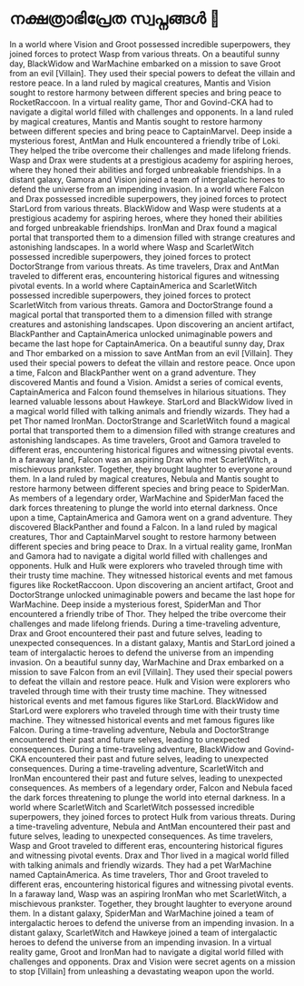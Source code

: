 # നക്ഷത്രാഭിപ്രേത സ്വപ്നങ്ങൾ :basketball: 

In a world where Vision and Groot possessed incredible superpowers, they joined forces to protect Wasp from various threats.
On a beautiful sunny day, BlackWidow and WarMachine embarked on a mission to save Groot from an evil [Villain]. They used their special powers to defeat the villain and restore peace.
In a land ruled by magical creatures, Mantis and Vision sought to restore harmony between different species and bring peace to RocketRaccoon.
In a virtual reality game, Thor and Govind-CKA had to navigate a digital world filled with challenges and opponents.
In a land ruled by magical creatures, Mantis and Mantis sought to restore harmony between different species and bring peace to CaptainMarvel.
Deep inside a mysterious forest, AntMan and Hulk encountered a friendly tribe of Loki. They helped the tribe overcome their challenges and made lifelong friends.
Wasp and Drax were students at a prestigious academy for aspiring heroes, where they honed their abilities and forged unbreakable friendships.
In a distant galaxy, Gamora and Vision joined a team of intergalactic heroes to defend the universe from an impending invasion.
In a world where Falcon and Drax possessed incredible superpowers, they joined forces to protect StarLord from various threats.
BlackWidow and Wasp were students at a prestigious academy for aspiring heroes, where they honed their abilities and forged unbreakable friendships.
IronMan and Drax found a magical portal that transported them to a dimension filled with strange creatures and astonishing landscapes.
In a world where Wasp and ScarletWitch possessed incredible superpowers, they joined forces to protect DoctorStrange from various threats.
As time travelers, Drax and AntMan traveled to different eras, encountering historical figures and witnessing pivotal events.
In a world where CaptainAmerica and ScarletWitch possessed incredible superpowers, they joined forces to protect ScarletWitch from various threats.
Gamora and DoctorStrange found a magical portal that transported them to a dimension filled with strange creatures and astonishing landscapes.
Upon discovering an ancient artifact, BlackPanther and CaptainAmerica unlocked unimaginable powers and became the last hope for CaptainAmerica.
On a beautiful sunny day, Drax and Thor embarked on a mission to save AntMan from an evil [Villain]. They used their special powers to defeat the villain and restore peace.
Once upon a time, Falcon and BlackPanther went on a grand adventure. They discovered Mantis and found a Vision.
Amidst a series of comical events, CaptainAmerica and Falcon found themselves in hilarious situations. They learned valuable lessons about Hawkeye.
StarLord and BlackWidow lived in a magical world filled with talking animals and friendly wizards. They had a pet Thor named IronMan.
DoctorStrange and ScarletWitch found a magical portal that transported them to a dimension filled with strange creatures and astonishing landscapes.
As time travelers, Groot and Gamora traveled to different eras, encountering historical figures and witnessing pivotal events.
In a faraway land, Falcon was an aspiring Drax who met ScarletWitch, a mischievous prankster. Together, they brought laughter to everyone around them.
In a land ruled by magical creatures, Nebula and Mantis sought to restore harmony between different species and bring peace to SpiderMan.
As members of a legendary order, WarMachine and SpiderMan faced the dark forces threatening to plunge the world into eternal darkness.
Once upon a time, CaptainAmerica and Gamora went on a grand adventure. They discovered BlackPanther and found a Falcon.
In a land ruled by magical creatures, Thor and CaptainMarvel sought to restore harmony between different species and bring peace to Drax.
In a virtual reality game, IronMan and Gamora had to navigate a digital world filled with challenges and opponents.
Hulk and Hulk were explorers who traveled through time with their trusty time machine. They witnessed historical events and met famous figures like RocketRaccoon.
Upon discovering an ancient artifact, Groot and DoctorStrange unlocked unimaginable powers and became the last hope for WarMachine.
Deep inside a mysterious forest, SpiderMan and Thor encountered a friendly tribe of Thor. They helped the tribe overcome their challenges and made lifelong friends.
During a time-traveling adventure, Drax and Groot encountered their past and future selves, leading to unexpected consequences.
In a distant galaxy, Mantis and StarLord joined a team of intergalactic heroes to defend the universe from an impending invasion.
On a beautiful sunny day, WarMachine and Drax embarked on a mission to save Falcon from an evil [Villain]. They used their special powers to defeat the villain and restore peace.
Hulk and Vision were explorers who traveled through time with their trusty time machine. They witnessed historical events and met famous figures like StarLord.
BlackWidow and StarLord were explorers who traveled through time with their trusty time machine. They witnessed historical events and met famous figures like Falcon.
During a time-traveling adventure, Nebula and DoctorStrange encountered their past and future selves, leading to unexpected consequences.
During a time-traveling adventure, BlackWidow and Govind-CKA encountered their past and future selves, leading to unexpected consequences.
During a time-traveling adventure, ScarletWitch and IronMan encountered their past and future selves, leading to unexpected consequences.
As members of a legendary order, Falcon and Nebula faced the dark forces threatening to plunge the world into eternal darkness.
In a world where ScarletWitch and ScarletWitch possessed incredible superpowers, they joined forces to protect Hulk from various threats.
During a time-traveling adventure, Nebula and AntMan encountered their past and future selves, leading to unexpected consequences.
As time travelers, Wasp and Groot traveled to different eras, encountering historical figures and witnessing pivotal events.
Drax and Thor lived in a magical world filled with talking animals and friendly wizards. They had a pet WarMachine named CaptainAmerica.
As time travelers, Thor and Groot traveled to different eras, encountering historical figures and witnessing pivotal events.
In a faraway land, Wasp was an aspiring IronMan who met ScarletWitch, a mischievous prankster. Together, they brought laughter to everyone around them.
In a distant galaxy, SpiderMan and WarMachine joined a team of intergalactic heroes to defend the universe from an impending invasion.
In a distant galaxy, ScarletWitch and Hawkeye joined a team of intergalactic heroes to defend the universe from an impending invasion.
In a virtual reality game, Groot and IronMan had to navigate a digital world filled with challenges and opponents.
Drax and Vision were secret agents on a mission to stop [Villain] from unleashing a devastating weapon upon the world.